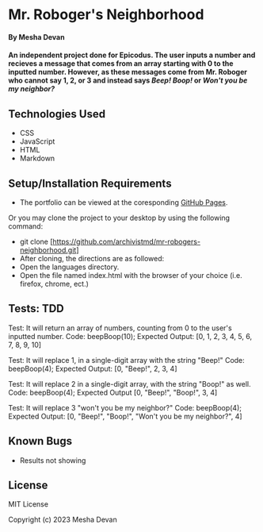 # Mr. Roboger's Neighborhood

#### By **Mesha Devan**

#### An independent project done for Epicodus. The user inputs a number and recieves a message that comes from an array starting with 0 to the inputted number. However, as these messages come from Mr. Roboger who cannot say 1, 2, or 3 and instead says *Beep! Boop!* or *Won't you be my neighbor?*

## Technologies Used

* CSS
* JavaScript
* HTML
* Markdown

## Setup/Installation Requirements

* The portfolio can be viewed at the coresponding [GitHub Pages](https://archivistmd.github.io/mr-robogers-neighborhood).

Or you may clone the project to your desktop by using the following command:

* git clone [https://github.com/archivistmd/mr-robogers-neighborhood.git]
* After cloning, the directions are as followed:
* Open the languages directory.
* Open the file named index.html with the browser of your choice (i.e. firefox, chrome, ect.)

## Tests: TDD
Test: It will return an array of numbers, counting from 0 to the user's inputted number.
Code: beepBoop(10);
Expected Output: [0, 1, 2, 3, 4, 5, 6, 7, 8, 9, 10]

Test: It will replace 1, in a single-digit array with the string "Beep!"
Code: beepBoop(4);
Expected Output: [0, "Beep!", 2, 3, 4]

Test: It will replace 2 in a single-digit array, with the string "Boop!" as well.
Code: beepBoop(4);
Expected Output [0, "Beep!", "Boop!", 3, 4]

Test: It will replace 3 "won't you be my neighbor?"
Code: beepBoop(4);
Expected Output: [0, "Beep!", "Boop!", "Won't you be my neighbor?", 4]

## Known Bugs

* Results not showing

## License

MIT License

Copyright (c) 2023 Mesha Devan